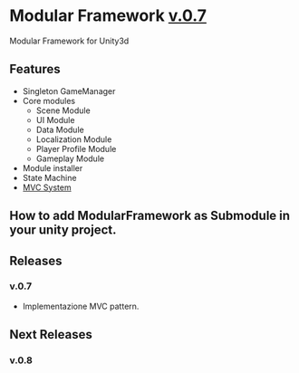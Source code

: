 # Modular Framework [v.0.7](#releases)
Modular Framework for Unity3d

## Features
- Singleton GameManager
- Core modules
  - Scene Module
  - UI Module
  - Data Module
  - Localization Module
  - Player Profile Module
  - Gameplay Module
- Module installer
- State Machine
- [MVC System](Code/Core/MVC/MVC_System.md) 

## How to add ModularFramework as Submodule in your unity project.

## Releases

### v.0.7
- Implementazione MVC pattern.

## Next Releases

### v.0.8